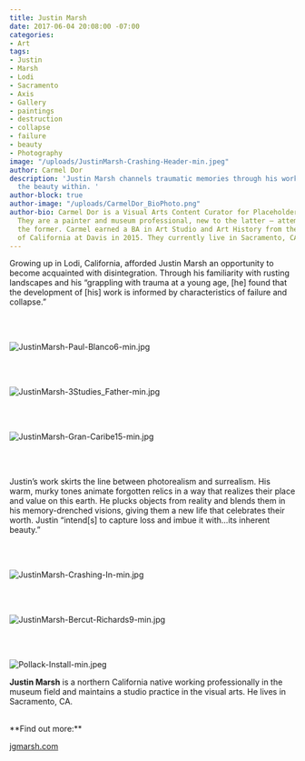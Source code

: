 ```yaml
---
title: Justin Marsh
date: 2017-06-04 20:08:00 -07:00
categories:
- Art
tags:
- Justin
- Marsh
- Lodi
- Sacramento
- Axis
- Gallery
- paintings
- destruction
- collapse
- failure
- beauty
- Photography
image: "/uploads/JustinMarsh-Crashing-Header-min.jpeg"
author: Carmel Dor
description: 'Justin Marsh channels traumatic memories through his work to highlight
  the beauty within. '
author-block: true
author-image: "/uploads/CarmelDor_BioPhoto.png"
author-bio: Carmel Dor is a Visual Arts Content Curator for Placeholder Magazine.
  They are a painter and museum professional, new to the latter – attempting to navigate
  the former. Carmel earned a BA in Art Studio and Art History from the University
  of California at Davis in 2015. They currently live in Sacramento, CA.
---
```


Growing up in Lodi, California, afforded Justin Marsh an opportunity to become acquainted with disintegration. Through his familiarity with rusting landscapes  and his “grappling with trauma at a young age, [he] found that the development of [his] work is informed by characteristics of failure and collapse.”

<br>
<br>

![JustinMarsh-Paul-Blanco6-min.jpg](/uploads/JustinMarsh-Paul-Blanco6-min.jpg)

<br>
<br>

![JustinMarsh-3Studies_Father-min.jpg](/uploads/JustinMarsh-3Studies_Father-min.jpg)

<br>
<br>

![JustinMarsh-Gran-Caribe15-min.jpg](/uploads/JustinMarsh-Gran-Caribe15-min.jpg)

<br>
<br>

Justin’s work skirts the line between photorealism and surrealism. His warm, murky tones animate forgotten relics in a way that realizes their place and value on this earth. He plucks objects from reality and blends them in his memory-drenched visions, giving them a new life that celebrates their worth. Justin “intend[s] to capture loss and imbue it with...its inherent beauty.”


<br>
<br>

![JustinMarsh-Crashing-In-min.jpg](/uploads/JustinMarsh-Crashing-In-min.jpg)

<br>
<br>

![JustinMarsh-Bercut-Richards9-min.jpg](/uploads/JustinMarsh-Bercut-Richards9-min.jpg)

<br>
<br>

![Pollack-Install-min.jpeg](/uploads/Pollack-Install-min.jpeg)


**Justin Marsh** is a northern California native working professionally in the museum field and maintains a studio practice in the visual arts. He lives in Sacramento, CA.

<br>
**Find out more:**

[jgmarsh.com](http://jgmarsh.com/)